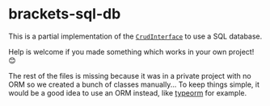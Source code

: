 # brackets-sql-db

This is a partial implementation of the [`CrudInterface`](https://drarig29.github.io/brackets-docs/reference/manager/interfaces/CrudInterface.html) to use a SQL database.

Help is welcome if you made something which works in your own project! 😊

The rest of the files is missing because it was in a private project with no ORM so we created a bunch of classes manually...
To keep things simple, it would be a good idea to use an ORM instead, like [typeorm](https://github.com/typeorm/typeorm) for example.
